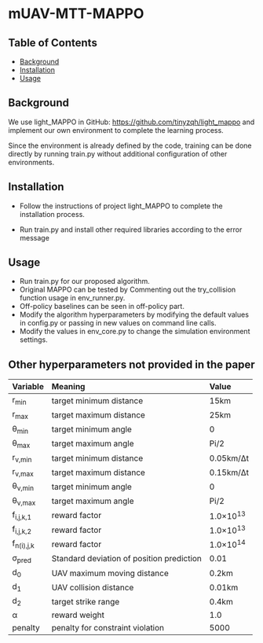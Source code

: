 # mUAV-MTT-MAPPO
## Table of Contents

- [Background](#Background)
- [Installation](#Installation)
- [Usage](#Usage)

## Background
We use light_MAPPO in GitHub: https://github.com/tinyzqh/light_mappo and implement our own environment to complete the learning process. 

Since the environment is already defined by the code, training can be done directly by running train.py without additional configuration of other environments.

## Installation

- Follow the instructions of project light_MAPPO to complete the installation process. 

- Run train.py and install other required libraries according to the error message

## Usage

- Run train.py for our proposed algorithm. 
- Original MAPPO can be tested by Commenting out the try_collision function usage in env_runner.py. 
- Off-policy baselines can be seen in off-policy part.
- Modify the algorithm hyperparameters by modifying the default values in config.py or passing in new values on command line calls.
- Modify the values in env_core.py to change the simulation environment settings.

## Other hyperparameters not provided in the paper
Variable | Meaning | Value
--- | :--- |:---
r<sub>min</sub> | target minimum distance | 15km
r<sub>max</sub> | target maximum distance | 25km
θ<sub>min</sub> | target minimum angle| 0
θ<sub>max</sub> | target maximum angle | Pi/2
r<sub>v,min</sub> | target minimum distance | 0.05km/Δt
r<sub>v,max</sub> | target maximum distance | 0.15km/Δt
θ<sub>v,min</sub> | target minimum angle| 0
θ<sub>v,max</sub> | target maximum angle | Pi/2
f<sub>i,j,k,1</sub> | reward factor | 1.0×10<sup>13</sup>
f<sub>i,j,k,2</sub> | reward factor | 1.0×10<sup>13</sup>
f<sub>n(i),j,k</sub> | reward factor | 1.0×10<sup>14</sup>
σ<sub>pred</sub> | Standard deviation of position prediction | 0.01
d<sub>0</sub> | UAV maximum moving distance | 0.2km
d<sub>1</sub> | UAV collision distance| 0.01km
d<sub>2</sub> | target strike range | 0.4km
α| reward weight | 1.0
penalty | penalty for constraint violation | 5000
